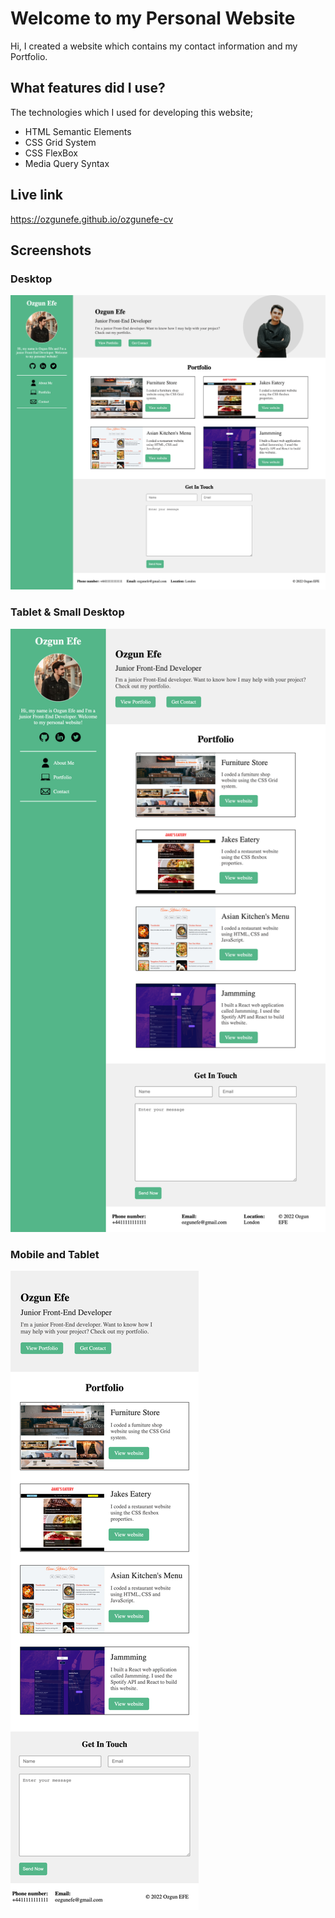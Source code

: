 # Welcome to my Personal Website

Hi, I created a website which contains my contact information and my Portfolio.

## What features did I use?

The technologies which I used for developing this website;
- HTML Semantic Elements
- CSS Grid System
- CSS FlexBox
- Media Query Syntax

## Live link

https://ozgunefe.github.io/ozgunefe-cv

## Screenshots
### Desktop

![Screenshot](./Screenshots/Desktop.png)

### Tablet & Small Desktop
![Screenshot](./Screenshots/Tablet%20and%20small%20Desktop.png)

### Mobile and Tablet
![Screenshot](./Screenshots/Mobile%20and%20Tablet.png)
